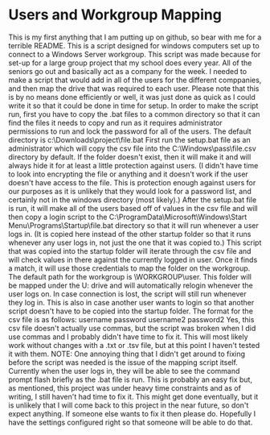 Users and Workgroup Mapping
==========================

This is my first anything that I am putting up on github, so bear with me for a terrible README.
This is a script designed for windows computers set up to connect to a Windows Server workgroup.
This script was made because for set-up for a large group project that my school does every year. All of the seniors go out and basically act as a company for the week. I needed to make a script that would add in all of the users for the different comppanies, and then map the drive that was required to each user. Please note that this is by no means done efficiently or well, it was just done as quick as I could write it so that it could be done in time for setup.
In order to make the script run, first you have to copy the .bat files to a common directory so that it can find the files it needs to copy and run as it requires administrator permissions to run and lock the password for all of the users. The default directory is c:\Downloads\project\file.bat
First run the setup.bat file as an administrator which will copy the csv file into the C:\Windows\pass\file.csv directory by default. If the folder doesn't exist, then it will make it and will always hide it for at least a little protection against users. (I didn't have time to look into encrypting the file or anything and it doesn't work if the user doesn't have access to the file. This is protection enough against users for our purposes as it is unlikely that they would look for a password list, and certainly not in the windows directory (most likely).)
After the setup.bat file is run, it will make all of the users based off of values in the csv file and will then copy a login script to the C:\ProgramData\Microsoft\Windows\Start Menu\Programs\Startup\file.bat directory so that it will run whenever a user logs in. (It is copied here instead of the other startup folder so that it runs whenever any user logs in, not just the one that it was copied to.)
This script that was copied into the startup folder will iterate through the csv file and will check values in there against the currently logged in user. Once it finds a match, it will use those credentials to map the folder on the workgroup. The default path for the workgroup is \\WORKGROUP\user. This folder will be mapped under the U: drive and will automatically relogin whenever the user logs on. In case connection is lost, the script will still run whenever they log in. This is also in case another user wants to login so that another script doesn't have to be copied into the startup folder.
The format for the csv file is as follows:
username password username2 password2
Yes, this csv file doesn't actually use commas, but the script was broken when I did use commas and I probably didn't have time to fix it. This will most likely work without changes with a .txt or .tsv file, but at this point I haven't tested it with them.
NOTE: One annoying thing that I didn't get around to fixing before the script was needed is the issue of the mapping script itself. Currently when the user logs in, they will be able to see the command prompt flash briefly as the .bat file is run. This is probably an easy fix but, as mentioned, this project was under heavy time constraints and as of writing, I still haven't had time to fix it. This might get done eventually, but it is unlikely that I will come back to this project in the near future, so don't expect anything. If someone else wants to fix it then please do. Hopefully I have the settings configured right so that someone will be able to do that.
